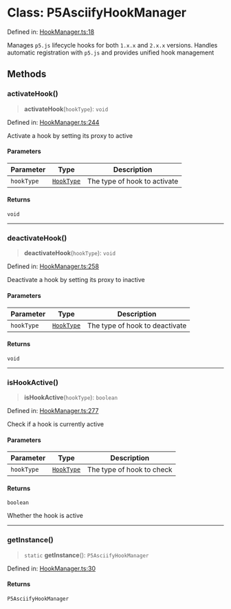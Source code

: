 # Class: P5AsciifyHookManager

Defined in: [HookManager.ts:18](https://github.com/humanbydefinition/p5.asciify/blob/1d60e62023a2aba1aa36d33e65b6e6bdb8d656dc/src/lib/HookManager.ts#L18)

Manages `p5.js` lifecycle hooks for both `1.x.x` and `2.x.x` versions.
Handles automatic registration with `p5.js` and provides unified hook management

## Methods

### activateHook()

> **activateHook**(`hookType`): `void`

Defined in: [HookManager.ts:244](https://github.com/humanbydefinition/p5.asciify/blob/1d60e62023a2aba1aa36d33e65b6e6bdb8d656dc/src/lib/HookManager.ts#L244)

Activate a hook by setting its proxy to active

#### Parameters

| Parameter  | Type                                      | Description                  |
| ---------- | ----------------------------------------- | ---------------------------- |
| `hookType` | [`HookType`](../type-aliases/HookType.md) | The type of hook to activate |

#### Returns

`void`

---

### deactivateHook()

> **deactivateHook**(`hookType`): `void`

Defined in: [HookManager.ts:258](https://github.com/humanbydefinition/p5.asciify/blob/1d60e62023a2aba1aa36d33e65b6e6bdb8d656dc/src/lib/HookManager.ts#L258)

Deactivate a hook by setting its proxy to inactive

#### Parameters

| Parameter  | Type                                      | Description                    |
| ---------- | ----------------------------------------- | ------------------------------ |
| `hookType` | [`HookType`](../type-aliases/HookType.md) | The type of hook to deactivate |

#### Returns

`void`

---

### isHookActive()

> **isHookActive**(`hookType`): `boolean`

Defined in: [HookManager.ts:277](https://github.com/humanbydefinition/p5.asciify/blob/1d60e62023a2aba1aa36d33e65b6e6bdb8d656dc/src/lib/HookManager.ts#L277)

Check if a hook is currently active

#### Parameters

| Parameter  | Type                                      | Description               |
| ---------- | ----------------------------------------- | ------------------------- |
| `hookType` | [`HookType`](../type-aliases/HookType.md) | The type of hook to check |

#### Returns

`boolean`

Whether the hook is active

---

### getInstance()

> `static` **getInstance**(): `P5AsciifyHookManager`

Defined in: [HookManager.ts:30](https://github.com/humanbydefinition/p5.asciify/blob/1d60e62023a2aba1aa36d33e65b6e6bdb8d656dc/src/lib/HookManager.ts#L30)

#### Returns

`P5AsciifyHookManager`
